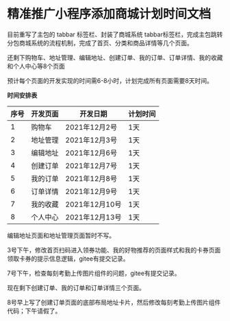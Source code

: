 # 精准推广小程序添加商城计划时间文档

目前重写了主包的 tabbar 标签栏、封装了商城系统 tabbar标签栏，完成主包跳转分包商城系统的流程机制，完成了首页、分类和商品详情等几个页面。

还剩下购物车、地址管理、编辑地址、创建订单、我的订单、订单详情、我的收藏和个人中心等8个页面

预计每个页面的开发实现的时间需6-8小时，计划完成所有页面需要8天时间。



**时间安排表**

| 序号 | 开发页面 | 开发日期       | 计划时间 |
| ---- | -------- | -------------- | -------- |
| 1    | 购物车   | 2021年12月2号  | 1天      |
| 2    | 地址管理 | 2021年12月3号  | 1天      |
| 3    | 编辑地址 | 2021年12月6号  | 1天      |
| 4    | 创建订单 | 2021年12月7号  | 1天      |
| 5    | 我的订单 | 2021年12月8号  | 1天      |
| 6    | 订单详情 | 2021年12月9号  | 1天      |
| 7    | 我的收藏 | 2021年12月10号 | 1天      |
| 8    | 个人中心 | 2021年12月13号 | 1天      |

编辑地址页面和地址管理页面暂时不写。

3号下午，修改首页扫码进入领券功能、我的好物推荐的页面样式和我的卡券页面领取卡券的提示信息逻辑，gitee有提交记录。

7号下午，检查每刻考勤上传图片组件的问题，gitee有提交记录。

现在剩下创建订单、我的订单和订单详情三个页面。

8号早上写了创建订单页面的底部布局地址卡片，然后修改每刻考勤上传图片组件代码；下午请假了。
